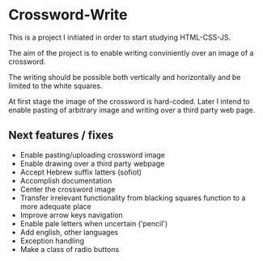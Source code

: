 # Crossword-Write

This is a project I initiated in order to start studying HTML-CSS-JS.

The aim of the project is to enable writing conviniently over an image of a crossword.

The writing should be possible both vertically and horizontally and be limited to the white squares.

At first stage the image of the crossword is hard-coded. Later I intend to enable pasting of arbitrary image and writing over a third party web page.

Next features / fixes
---------------------

 - Enable pasting/uploading crossword image
 - Enable drawing over a third party webpage
 - Accept Hebrew suffix latters (sofiot)
 - Accomplish documentation
 - Center the crossword image
 - Transfer irrelevant functionality from blacking squares function to a more adequate place
 - Improve arrow keys navigation
 - Enable pale letters when uncertain ('pencil')
 - Add english, other languages
 - Exception handling
 - Make a class of radio buttons
